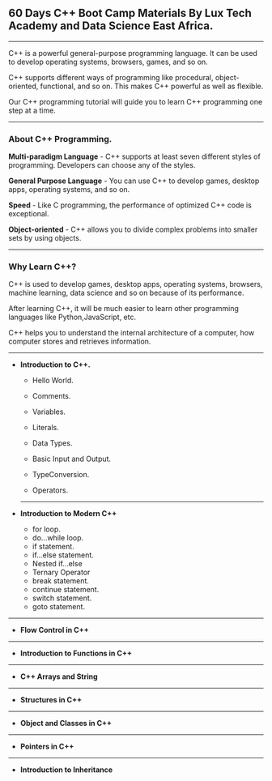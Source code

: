 ## **60 Days C++ Boot Camp Materials By Lux Tech Academy and Data Science East Africa.**

___
C++ is a powerful general-purpose programming language. It can be used to develop operating systems, browsers, games, and so on. 

C++ supports different ways of programming like procedural, object-oriented, functional, and so on. This makes C++ powerful as well as flexible.

Our C++ programming tutorial will guide you to learn C++ programming one step at a time. 
___

### **About C++ Programming.**

**Multi-paradigm Language** - C++ supports at least seven different styles of programming. Developers can choose any of the styles.

**General Purpose Language** - You can use C++ to develop games, desktop apps, operating systems, and so on.

**Speed** - Like C programming, the performance of optimized C++ code is exceptional.

**Object-oriented** - C++ allows you to divide complex problems into smaller sets by using objects.
___


### **Why Learn C++?**
C++ is used to develop games, desktop apps, operating systems, browsers, machine learning, data science and so on because of its performance.

After learning C++, it will be much easier to learn other programming languages like Python,JavaScript, etc.

C++ helps you to understand the internal architecture of a computer, how computer stores and retrieves information.

___
- **Introduction to C++.**

	- Hello World.

	- Comments.

	- Variables.

	- Literals.

	- Data Types.

	- Basic Input and Output.

	- TypeConversion.

	- Operators.

	 ____ 


- **Introduction to Modern C++**
	- for loop.
	- do...while loop.
	- if statement.
	- if...else statement.
	- Nested if...else
	- Ternary Operator
	- break statement.
	- continue statement.
	- switch statement.
	- goto statement.
___

- **Flow Control in C++**

___

- **Introduction to Functions in C++**

___

- **C++ Arrays and String**


___

- **Structures in C++**


___

- **Object and  Classes in C++**

___

- **Pointers in C++**


___

- **Introduction to Inheritance**
